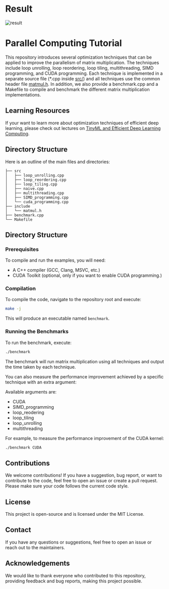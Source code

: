 # Result 

![result](https://github.com/user-attachments/assets/1ff95178-40a8-470d-881b-d21b92e10e91)


# Parallel Computing Tutorial

This repository introduces several optimization techniques that can be applied to improve the parallelism of matrix multiplication. The techniques include loop unrolling, loop reordering, loop tiling, multithreading, SIMD programming, and CUDA programming. Each technique is implemented in a separate source file (*.cpp inside [src/](src/)) and all techniques use the common header file [matmul.h](include/matmul.h). In addition, we also provide a benchmark.cpp and a Makefile to compile and benchmark the different matrix multiplication implementations.

## Learning Resources
If your want to learn more about optimization techniques of efficient deep learning, please check out lectures on [TinyML and Efficient Deep Learning Computing](https://efficientml.ai/).

## Directory Structure
Here is an outline of the main files and directories:
```ccs
├── src
│   ├── loop_unrolling.cpp
│   ├── loop_reordering.cpp
│   ├── loop_tiling.cpp
│   ├── naive.cpp
│   ├── multithreading.cpp
│   ├── SIMD_programming.cpp
│   └── cuda_programming.cpp
├── include
│   └── matmul.h
├── benchmark.cpp
└── Makefile
```

## Directory Structure

### Prerequisites
To compile and run the examples, you will need:

* A C++ compiler (GCC, Clang, MSVC, etc.)
* CUDA Toolkit (optional, only if you want to enable CUDA programming.)

### Compilation
To compile the code, navigate to the repository root and execute:

```bash
make -j
```
This will produce an executable named `benchmark`.

### Running the Benchmarks
To run the benchmark, execute:

```bash
./benchmark
```

The benchmark will run matrix multiplication using all techniques and output the time taken by each technique.

You can also measure the performance improvement achieved by a specific technique with an extra argument:

Available arguments are: 
- CUDA
- SIMD_programming
- loop_reodering
- loop_tiling
- loop_unrolling
- multithreading

For example, to measure the performance improvement of the CUDA kernel:

```bash
./benchmark CUDA
```
## Contributions
We welcome contributions! If you have a suggestion, bug report, or want to contribute to the code, feel free to open an issue or create a pull request. Please make sure your code follows the current code style.

## License
This project is open-source and is licensed under the MIT License.

## Contact
If you have any questions or suggestions, feel free to open an issue or reach out to the maintainers.

## Acknowledgements
We would like to thank everyone who contributed to this repository, providing feedback and bug reports, making this project possible.
